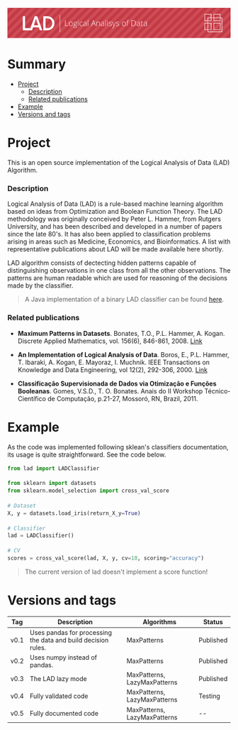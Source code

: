 ![Header](img/header.png)

# Summary
 - [Project](#project)
   - [Description](#description)
   - [Related publications](#related-publications)
 - [Example](#example)
 - [Versions and tags](#versions-and-tags)

# Project

This is an open source implementation of the Logical Analysis of Data (LAD) Algorithm.

### Description

Logical Analysis of Data (LAD) is a rule-based machine learning algorithm based on ideas from Optimization and Boolean Function Theory. The LAD methodology was originally conceived by Peter L. Hammer, from Rutgers University, and has been described and developed in a number of papers since the late 80's. It has also been applied to classification problems arising in areas such as Medicine, Economics, and Bioinformatics. A list with representative publications about LAD will be made available here shortly.

LAD algorithm consists of dectecting hidden patterns capable of distinguishing observations in one class from all the other observations. The patterns are human readable which are used for reasoning of the decisions made by the classifier. 

> A Java implementation of a binary LAD classifier can be found [here](https://lia.ufc.br/~tiberius/lad/downloads.htm).

### Related publications
 - **Maximum Patterns in Datasets**. Bonates, T.O., P.L. Hammer, A. Kogan. Discrete Applied Mathematics, vol. 156(6), 846-861, 2008. [Link](https://www.sciencedirect.com/science/article/pii/S0166218X07002089)
 
 - **An Implementation of Logical Analysis of Data**. Boros, E., P.L. Hammer, T. Ibaraki, A. Kogan, E. Mayoraz, I. Muchnik. IEEE Transactions on Knowledge and Data Engineering, vol 12(2), 292-306, 2000. [Link](https://ieeexplore.ieee.org/abstract/document/842268?casa_token=y2NyWCbn7SsAAAAA:LCrKLdntpx-5GRNVdtU4F-Cnfs4VqsfWZTspa_yvgy_acfHvZjoZt_ZXKtHAOdiZGioUiNAN6m4FwQ)

 - **Classificação Supervisionada de Dados via Otimização e Funções Booleanas**. Gomes, V.S.D., T. O. Bonates. Anais do II Workshop Técnico-Científico de Computação, p.21-27, Mossoró, RN, Brazil, 2011.

# Example
As the code was implemented following sklean's classifiers documentation, its usage is quite straightforward. See the code below.

```py
from lad import LADClassifier

from sklearn import datasets
from sklearn.model_selection import cross_val_score

# Dataset
X, y = datasets.load_iris(return_X_y=True)

# Classifier
lad = LADClassifier()

# CV
scores = cross_val_score(lad, X, y, cv=10, scoring="accuracy")
```

> The current version of lad doesn't implement a score function!

# Versions and tags

| Tag | Description | Algorithms | Status |
| -- | --  | -- | -- |
| v0.1 | Uses pandas for processing the data and build decision rules. | MaxPatterns | Published |
| v0.2 | Uses numpy instead of pandas. | MaxPatterns | Published |
| v0.3 | The LAD lazy mode | MaxPatterns, LazyMaxPatterns | Published |
| v0.4 | Fully validated code | MaxPatterns, LazyMaxPatterns | Testing |
| v0.5 | Fully documented code | MaxPatterns, LazyMaxPatterns | -- |